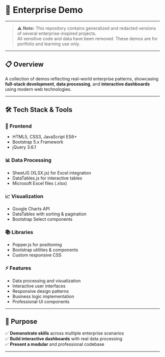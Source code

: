 # 🏢 Enterprise Demo

---

> ⚠️ **Note:** This repository contains generalized and redacted versions of several enterprise-inspired projects.  
> All sensitive code and data have been removed. These demos are for portfolio and learning use only.

---

## 📋 Overview

A collection of demos reflecting real-world enterprise patterns, showcasing **full-stack development**, **data processing**, and **interactive dashboards** using modern web technologies.

---

## 🛠️ Tech Stack & Tools

### 🎨 **Frontend**
- HTML5, CSS3, JavaScript ES6+
- Bootstrap 5.x Framework
- jQuery 3.6.1

### 📊 **Data Processing**
- SheetJS (XLSX.js) for Excel integration
- DataTables.js for interactive tables
- Microsoft Excel files (.xlsx)

### 📈 **Visualization**
- Google Charts API
- DataTables with sorting & pagination
- Bootstrap Select components

### 📚 **Libraries**
- Popper.js for positioning
- Bootstrap utilities & components
- Custom responsive CSS

### ⚡ **Features**
- Data processing and visualization
- Interactive user interfaces
- Responsive design patterns
- Business logic implementation
- Professional UI components

---

## 🎯 Purpose

✅ **Demonstrate skills** across multiple enterprise scenarios  
✅ **Build interactive dashboards** with real data processing  
✅ **Present a modular** and professional codebase

---